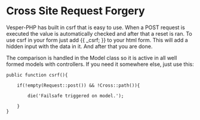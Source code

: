 # Cross Site Request Forgery

Vesper-PHP has built in csrf that is easy to use. When a POST request is executed the value is automatically checked and after that a reset is ran.
To use csrf in your form just add {{ _csrf; }} to your html form. This will add a hidden input with the data in it. And after that you are done.

The comparison is handled in the Model class so it is active in all well formed models with controllers. If you need it somewhere else, just use this:

```
public function csrf(){

    if(!empty(Request::post()) && !Cross::path()){

        die('Failsafe triggered on model.');

    } 
}
```